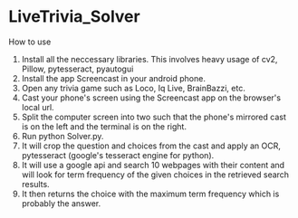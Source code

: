 # LiveTrivia_Solver
How to use
1. Install all the neccessary libraries. This involves heavy usage of cv2, Pillow, pytesseract, pyautogui
2. Install the app Screencast in your android phone.
3. Open any trivia game such as Loco, Iq Live, BrainBazzi, etc.
4. Cast your phone's screen using the Screencast app on the browser's local url.
5. Split the computer screen into two such that the phone's mirrored cast is on the left and the terminal is on the right.
6. Run python Solver.py.
7. It will crop the question and choices from the cast and apply an OCR, pytesseract (google's tesseract engine for python).
8. It will use a google api and search 10 webpages with their content and will look for term frequency of the given choices in
   the retrieved search results.
9. It then returns the choice with the maximum term frequency which is probably the answer.
